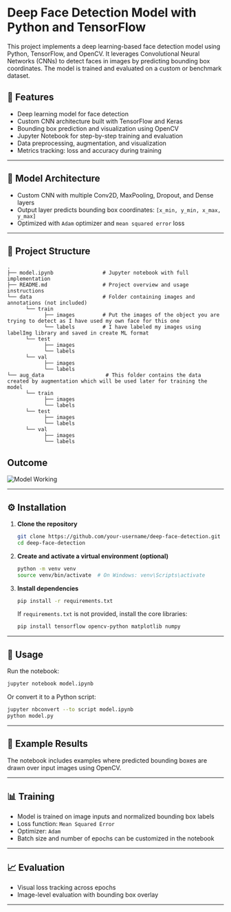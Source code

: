 
# Deep Face Detection Model with Python and TensorFlow

This project implements a deep learning-based face detection model using Python, TensorFlow, and OpenCV. It leverages Convolutional Neural Networks (CNNs) to detect faces in images by predicting bounding box coordinates. The model is trained and evaluated on a custom or benchmark dataset.

## 📌 Features

- Deep learning model for face detection
- Custom CNN architecture built with TensorFlow and Keras
- Bounding box prediction and visualization using OpenCV
- Jupyter Notebook for step-by-step training and evaluation
- Data preprocessing, augmentation, and visualization
- Metrics tracking: loss and accuracy during training

---

## 🧠 Model Architecture

- Custom CNN with multiple Conv2D, MaxPooling, Dropout, and Dense layers
- Output layer predicts bounding box coordinates: `[x_min, y_min, x_max, y_max]`
- Optimized with `Adam` optimizer and `mean squared error` loss

---

## 📂 Project Structure
```
.
├── model.ipynb                # Jupyter notebook with full implementation
├── README.md                  # Project overview and usage instructions
└── data                       # Folder containing images and annotations (not included)
      └── train
            ├── images         # Put the images of the object you are trying to detect as I have used my own face for this one 
            └── labels         # I have labeled my images using labelImg library and saved in create ML format
      └── test
            ├── images
            └── labels
      └── val
            ├── images
            └── labels             
└── aug_data                    # This folder contains the data created by augmentation which will be used later for training the model
      └── train
            ├── images
            └── labels
      └── test
            ├── images
            └── labels
      └── val
            ├── images
            └── labels                      
```
## Outcome

![Model Working ](https://github.com/user-attachments/assets/6fd28e59-e68e-43aa-8467-c453737c7211)

---

## ⚙️ Installation

1. **Clone the repository**
   ```bash
   git clone https://github.com/your-username/deep-face-detection.git
   cd deep-face-detection


2. **Create and activate a virtual environment (optional)**

   ```bash
   python -m venv venv
   source venv/bin/activate  # On Windows: venv\Scripts\activate
   ```

3. **Install dependencies**

   ```bash
   pip install -r requirements.txt
   ```

   If `requirements.txt` is not provided, install the core libraries:

   ```bash
   pip install tensorflow opencv-python matplotlib numpy
   ```

---

## 🚀 Usage

Run the notebook:

```bash
jupyter notebook model.ipynb
```

Or convert it to a Python script:

```bash
jupyter nbconvert --to script model.ipynb
python model.py
```

---

## 🧪 Example Results

The notebook includes examples where predicted bounding boxes are drawn over input images using OpenCV.

---

## 📊 Training

* Model is trained on image inputs and normalized bounding box labels
* Loss function: `Mean Squared Error`
* Optimizer: `Adam`
* Batch size and number of epochs can be customized in the notebook

---

## 📈 Evaluation

* Visual loss tracking across epochs
* Image-level evaluation with bounding box overlay

---
